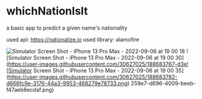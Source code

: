 # whichNationIsIt
a basic app to predict a given name's nationality

used api: https://nationalize.io
used library: alamofire

![Simulator Screen Shot - iPhone 13 Pro Max - 2022-09-06 at 19 00 18](https://user-images.githubusercontent.com/30627025/188683756-a5f60ec5-6b26-44b5-a955-628a3028e6f8.png)
![Simulator Screen Shot - iPhone 13 Pro Max - 2022-09-06 at 19 00 30](https://user-images.githubusercontent.com/30627025/188683767-d3e![Simulator Screen Shot - iPhone 13 Pro Max - 2022-09-06 at 19 00 35](https://user-images.githubusercontent.com/30627025/188683782-d666fc9e-3176-44a3-9953-468279e78733.png)
259e7-d696-4009-beeb-f47aeb8ecdaf.png)

